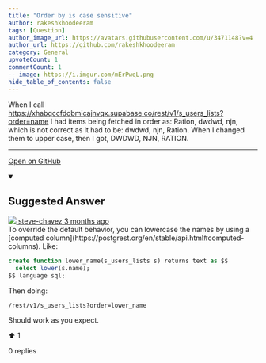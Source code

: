 ```yaml
---
title: "Order by is case sensitive"
author: rakeshkhoodeeram
tags: [Question]
author_image_url: https://avatars.githubusercontent.com/u/3471148?v=4
author_url: https://github.com/rakeshkhoodeeram
category: General
upvoteCount: 1
commentCount: 1
-- image: https://i.imgur.com/mErPwqL.png
hide_table_of_contents: false
---
```


When I call https://xhabqccfdobmicajnvqx.supabase.co/rest/v1/s_users_lists?order=name
I had items being  fetched in order as: Ration, dwdwd, njn, which is not correct as it had to be: dwdwd, njn, Ration.
When I changed them to upper case, then I got, DWDWD, NJN, RATION.

---

<a href="https://github.com/supabase/supabase/discussions/2402#discussioncomment-1023391" className="margin-bottom--md">Open on GitHub</a>

<details open style={{borderWidth: 1, borderColor: '#3ecf8e', backgroundColor: 'transparent'}}>
  <summary>
    <h2>Suggested Answer</h2>
  </summary>
  <div className="avatar">
  <a href="https://github.com/steve-chavez" style={{display: 'flex'}} className="margin-vert--md">
  <span className="col--1 avatar ">
    <img className="avatar__photo avatar__photo--sm" src="https://avatars.githubusercontent.com/u/1829294?u=8ad4fe0b6485e806601d2c2128fa37f536205034&v=4"/>
  </span>
  <span style={{display: 'flex'}}>
    <span className="margin-horiz--sm">steve-chavez</span>
    <span style={{ color: '#8b949e' }}>3 months ago</span>
  </span>
  </a>
  </div>
  To override the default behavior, you can lowercase the names by using a [computed column](https://postgrest.org/en/stable/api.html#computed-columns). Like:

```sql
create function lower_name(s_users_lists s) returns text as $$
  select lower(s.name);
$$ language sql;
```

Then doing:

```
/rest/v1/s_users_lists?order=lower_name
```

Should work as you expect.
  <div style={{ display: 'flex', flexDirection: 'row', justifyContent: 'space-between' }}>
    <p>⬆️  <span className="margin-left--sm">1</span></p>
    <p>0 replies</p>
  </div>
</details> 
